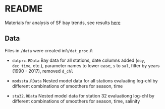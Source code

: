 # README

Materials for analysis of SF bay trends, see results [here](http://162.243.131.102:3838/SFbaytrends/mods.Rmd)

## Data

Files in `/data` were created in`R/dat_proc.R`

* `datprc.RData` Bay data for all stations, date columns added (`doy`, `dec_time`, etc.), parameter names to lower case, `s` to `sal`, filter by years (1990 - 2017), removed `d_chl`

* `modssta.RData` Nested model data for all stations evaluating log-chl by different combinations of smoothers for season, time

* `sta32.RData` Nested model data for station 32 evaluationg log-chl by different combinations of smoothers for season, time, salinity

